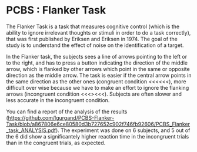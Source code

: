 # PCBS : Flanker Task


The Flanker Task is a task that measures cognitive control (which is the ability to ignore irrelevant thoughts or stimuli in order to do a task correctly), that was first published by Eriksen and Eriksen in 1974. The goal of the study is to understand the effect of noise on the identification of a target.

In the Flanker task, the subjects sees a line of arrows pointing to the left or to the right, and has to press a button indicating the direction of the middle arrow, which is flanked by other arrows which point in the same or opposite direction as the middle arrow.
The task is easier if the central arrow points in the same direction as the other ones (congruent condition <<<<<<), more difficult over wise because we have to make an effort to ignore the flanking arrows (incongruent condition <<<><<<).
Subjects are often slower and less accurate in the incongruent condition.

You can find a report of the analysis of the results (https://github.com/lgurgand/PCBS-Flanker-Task/blob/a867806e6ce80580d3b727652c902f746fb92606/PCBS_Flanker_task_ANALYSIS.pdf). The experiment was done on 6 subjects, and 5 out of the 6 did show a significantely higher reaction time in the incongruent trials than in the congruent trials, as expected. 
